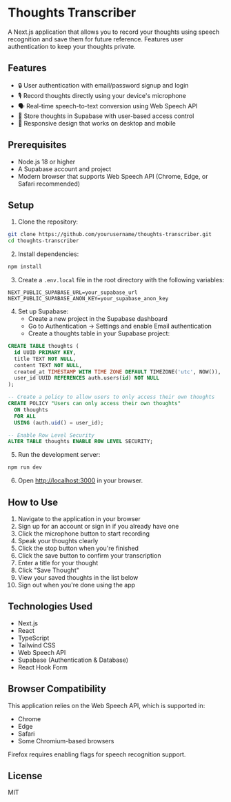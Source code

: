 # Thoughts Transcriber

A Next.js application that allows you to record your thoughts using speech recognition and save them for future reference. Features user authentication to keep your thoughts private.

## Features

- 🔒 User authentication with email/password signup and login
- 🎙️ Record thoughts directly using your device's microphone
- 🗣️ Real-time speech-to-text conversion using Web Speech API
- 💾 Store thoughts in Supabase with user-based access control
- 📱 Responsive design that works on desktop and mobile

## Prerequisites

- Node.js 18 or higher
- A Supabase account and project
- Modern browser that supports Web Speech API (Chrome, Edge, or Safari recommended)

## Setup

1. Clone the repository:

```bash
git clone https://github.com/yourusername/thoughts-transcriber.git
cd thoughts-transcriber
```

2. Install dependencies:

```bash
npm install
```

3. Create a `.env.local` file in the root directory with the following variables:

```
NEXT_PUBLIC_SUPABASE_URL=your_supabase_url
NEXT_PUBLIC_SUPABASE_ANON_KEY=your_supabase_anon_key
```

4. Set up Supabase:
   - Create a new project in the Supabase dashboard
   - Go to Authentication → Settings and enable Email authentication
   - Create a thoughts table in your Supabase project:

```sql
CREATE TABLE thoughts (
  id UUID PRIMARY KEY,
  title TEXT NOT NULL,
  content TEXT NOT NULL,
  created_at TIMESTAMP WITH TIME ZONE DEFAULT TIMEZONE('utc', NOW()),
  user_id UUID REFERENCES auth.users(id) NOT NULL
);

-- Create a policy to allow users to only access their own thoughts
CREATE POLICY "Users can only access their own thoughts"
  ON thoughts
  FOR ALL
  USING (auth.uid() = user_id);

-- Enable Row Level Security
ALTER TABLE thoughts ENABLE ROW LEVEL SECURITY;
```

5. Run the development server:

```bash
npm run dev
```

6. Open [http://localhost:3000](http://localhost:3000) in your browser.

## How to Use

1. Navigate to the application in your browser
2. Sign up for an account or sign in if you already have one
3. Click the microphone button to start recording
4. Speak your thoughts clearly
5. Click the stop button when you're finished
6. Click the save button to confirm your transcription
7. Enter a title for your thought
8. Click "Save Thought"
9. View your saved thoughts in the list below
10. Sign out when you're done using the app

## Technologies Used

- Next.js
- React
- TypeScript
- Tailwind CSS
- Web Speech API
- Supabase (Authentication & Database)
- React Hook Form

## Browser Compatibility

This application relies on the Web Speech API, which is supported in:
- Chrome
- Edge
- Safari
- Some Chromium-based browsers

Firefox requires enabling flags for speech recognition support.

## License

MIT
